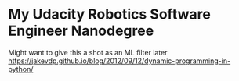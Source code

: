# My Udacity Robotics Software Engineer Nanodegree


Might want to give this a shot as an ML filter later
https://jakevdp.github.io/blog/2012/09/12/dynamic-programming-in-python/
